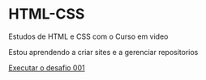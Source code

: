 # HTML-CSS
 Estudos de HTML e CSS com o Curso em video


Estou aprendendo a criar sites e a gerenciar repositorios


<a href="https://hiagovictor0.github.io/HTML-CSS/Desafios/D001/"> Executar o desafio 001 </a>